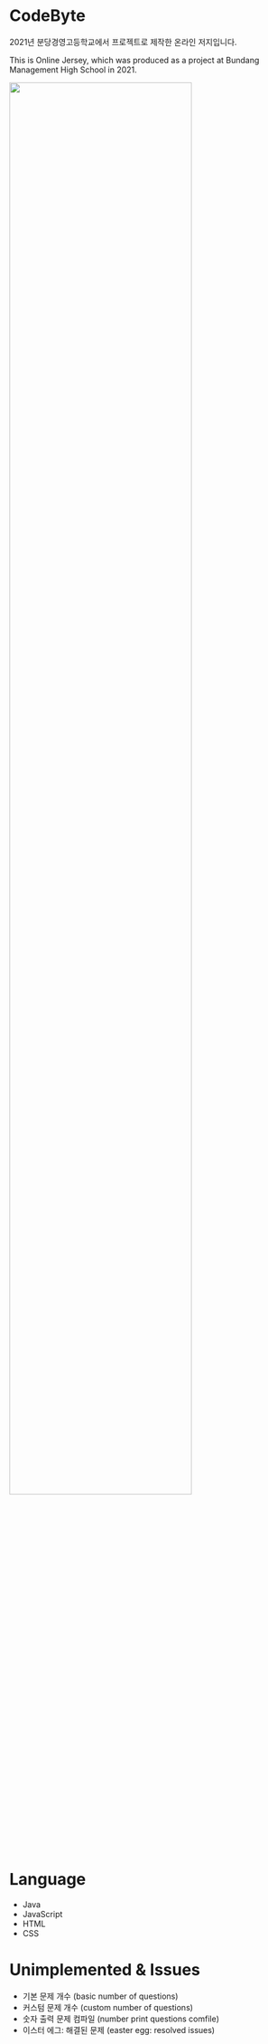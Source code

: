 # CodeByte
2021년 분당경영고등학교에서 프로젝트로 제작한 온라인 저지입니다.

This is Online Jersey, which was produced as a project at Bundang Management High School in 2021.

<img width="80%" src="https://user-images.githubusercontent.com/69864897/153757487-350e1808-a3b0-45db-9788-12d60366dfbc.PNG">

# Language
* Java
* JavaScript
* HTML
* CSS

# Unimplemented & Issues
* 기본 문제 개수 (basic number of questions)
* 커스텀 문제 개수 (custom number of questions)
* 숫자 출력 문제 컴파일 (number print questions comfile)
* 이스터 에그: 해결된 문제 (easter egg: resolved issues)
